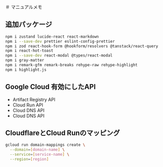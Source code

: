 ＃ マニュアルメモ

## 追加パッケージ

```bash
npm i zustand lucide-react react-markdown
npm i --save-dev prettier eslint-config-prettier
npm i zod react-hook-form @hookform/resolvers @tanstack/react-query
npm i react-hot-toast
npm i --save-dev react-modal @types/react-modal
npm i gray-matter 
npm i remark-gfm remark-breaks rehype-raw rehype-highlight
npm i highlight.js
```


## Google Cloud 有効にしたAPI

- Artifact Registry API
- Cloud Run API
- Cloud DNS API
- Cloud DNS API

## CloudflareとCloud Runのマッピング

```bash
gcloud run domain-mappings create \
  --domain=[domain-name] \
  --service=[service-name] \
  --region=[region]
```

